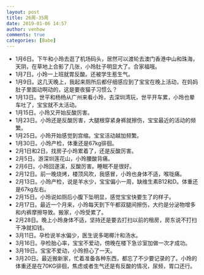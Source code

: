 ```yaml
---
layout: post
title: 26周-35周
date: 2019-01-06 14:57
author: venhow
comments: true
categories: [Babe]
---
```

<ul>
    <li>1月6日。下午和小玲去逛了机场码头，居然可以渡轮去澳门香港中山和珠海，天阴，在草地上合影了几张，小玲肚子明显大了。合家福哦。</li>
    <li>1月7日。小玲一上班就胃反酸。还被学生惹生气。</li>
    <li>1月9日。这几天晚上，我起来厕所后都仔细感应到了宝宝在晚上活动，在妈妈肚子里面动啊动的，这是要夜猫子习惯么？</li>
    <li>1月13日。世平和杨杨从广州来看小玲，去深圳湾玩，世平开车累，小玲也晕车吐了，宝宝就不太活动。</li>
    <li>1月15日。小玲又开始反酸厉害。</li>
    <li>1月23日。小玲还是反酸厉害，大腿根穿紧身裤就擦伤，宝宝最近的活动的频繁。</li>
    <li>1月25日。小玲开始感觉到宫缩。宝宝活动越加频繁。</li>
    <li>1月30日。小玲产检，体重还是67kg徘徊。</li>
    <li>2月1日和2日。找房子小玲累着了，还是反酸厉害。</li>
    <li>2月5日。游深圳莲花山，小玲腰酸背痛。</li>
    <li>2月6日。小玲回遂溪，反酸厉害。睡眠不是很好。</li>
    <li>2月12日。前一晚烧烤，楼顶风吹，我感冒，小玲也身体不适，喉咙痛。</li>
    <li>2月13日。小玲产检，说是羊水少，宝宝偏小一周，缺维生素B12和D。体重还是67kg左右。</li>
    <li>2月15日。小玲说如厕后小腹下坠明显，感觉宝宝快要生了的样子。</li>
    <li>2月17日。最近一个月来，小玲每天到下午都双腿间擦伤，大约是分泌物增多和内裤摩擦导致。搬家，小玲受累了。</li>
    <li>2月28日。晚上小玲身体不适，坚持还是要去打扫以前的租房，房东说不打扫干净就扣钱。</li>
    <li>3月11日。孕检说羊水偏少，医生说多喝椰汁和汤水。</li>
    <li>3月16日。孕检胎心率，宝宝不爱动，傍晚在楼下急诊室加做一次才成功。</li>
    <li>3月19日。宝宝不爱动，小玲担心了一天。</li>
    <li>3月20日。最近搬新家，忙着准备各种东西，都忘了不少要记录的了。小玲的体重还是在70KG徘徊，焦虑或者生气还是有反酸的情况，尿频，胃口还行。</li>
</ul>
